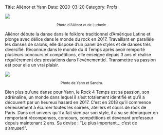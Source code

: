 Title: Aliénor et Yann 
Date: 2020-03-20
Category: Profs 

![](/images/alienor_ludo.jpg)
<center><small>Photo d'Aliénor et de Ludovic.</small></center>

Aliénor débute la danse dans le folklore traditionnel d’Amérique Latine et  plonge avec délice dans le monde du rock en 2017. Travaillant en parallèle les danses de salons, elle dispose d’un panel de styles et de danses très diversifié. Reconnue dans le monde du 4 Temps après avoir remporté plusieurs concours et compétitions, elle enseigne depuis 3 ans et réalise régulièrement des prestations dans l'événementiel. Transmettre sa passion est pour elle un vrai plaisir.

![](/images/yann_sandra.jpg)
<center><small>Photo de Yann et Sandra.</small></center>

Bien plus qu'une danse pour Yann, le Rock 4 Temps est sa passion, son adrénaline, un monde dans lequel il s’est totalement identifié et qu’il a découvert par un heureux hasard en 2017. C’est en 2018 qu’il commence sérieusement à écumer toutes les soirées, ateliers et cours de rock de Paris. Dans cet univers qu’il a fait sien par son style, il a su se démarquer en remportant récompenses, concours, compétitions et devenant professeur depuis maintenant 2 ans. Sa devise : “Le plus important… c’est de s’amuser!”.
